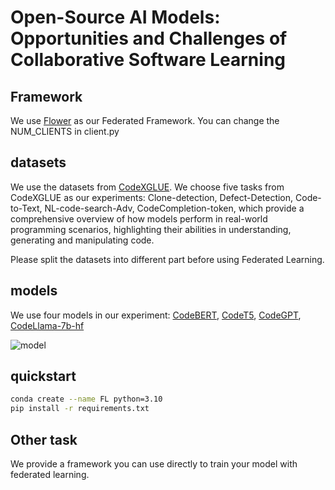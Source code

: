 # Open-Source AI Models: Opportunities and Challenges of Collaborative Software Learning

## Framework
We use [Flower](https://flower.ai/) as our Federated Framework. You can change the NUM_CLIENTS in client.py

## datasets
We use the datasets from [CodeXGLUE](https://github.com/microsoft/CodeXGLUE). We choose five tasks from CodeXGLUE as our experiments: Clone-detection, Defect-Detection, Code-to-Text, NL-code-search-Adv, CodeCompletion-token, which provide a comprehensive overview of how models perform in real-world programming scenarios, highlighting their abilities in understanding, generating and manipulating code.

Please split the datasets into different part before using Federated Learning.

## models
We use four models in our experiment: [CodeBERT](https://huggingface.co/microsoft/codebert-base), [CodeT5](https://huggingface.co/Salesforce/codet5-base), [CodeGPT](https://huggingface.co/microsoft/CodeGPT-small-java), [CodeLlama-7b-hf](https://huggingface.co/codellama/CodeLlama-7b-hf)

![model](https://github.com/microsoft/CodeXGLUE/raw/main/baselines.jpg)

## quickstart
```bash
conda create --name FL python=3.10
pip install -r requirements.txt
```

## Other task
We provide a framework you can use directly to train your model with federated learning.